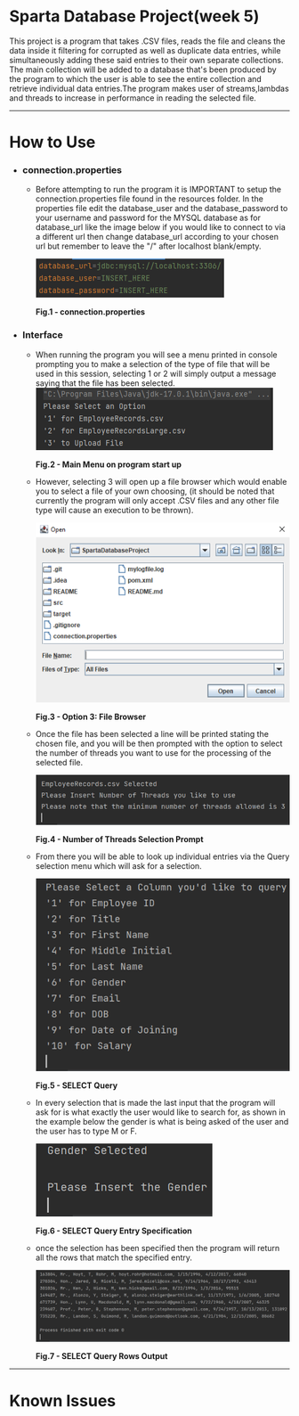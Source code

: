 # Sparta Database Project(week 5)
This project is a program that takes .CSV files, reads the file and cleans the data inside it filtering for corrupted as
well as duplicate data entries, while simultaneously adding these said entries to their own separate collections.
The main collection will be added to a database that's been produced by the program to which the user is able to see 
the entire collection and retrieve individual data entries.The program makes user of streams,lambdas and threads to 
increase in performance in reading the selected file.
***
# How to Use
* ###  connection.properties 
  * Before attempting to run the program it is IMPORTANT to setup the connection.properties file found in the resources 
  folder. In the properties file edit the database_user and the database_password to your username and password for the 
  MYSQL database as for database_url like the image below if you would like to connect to via a different url then 
  change database_url according to your chosen url but remember to leave the "/" after localhost blank/empty.
  
    ![connectionp](README/connectionp.PNG?raw=true)
    
      <b>Fig.1 - connection.properties</b>


* ### Interface
  * When running the program you will see a menu printed in console prompting you to make a selection of the type of 
  file that will be used in this session, selecting 1 or 2 will simply output a message saying that the file has been
  selected.
    ![UI1](README/UI1.PNG?raw=true)
      
      <b>Fig.2 - Main Menu on program start up</b>

  * However, selecting 3 will open up a file browser which would enable you to select a file of your own choosing,
    (it should be noted that currently the program will only accept .CSV files and any other file type will cause an
    execution to be thrown).

    ![UI2](README/UI2.PNG?raw=true)

      <b>Fig.3 - Option 3: File Browser</b>
  
  * Once the file has been selected a line will be printed stating the chosen file, and you will be then prompted with 
   the option to select the number of threads you want to use for the processing of the selected file.
  
    ![UI3](README/UI3.PNG?raw=true)
    
      <b>Fig.4 - Number of Threads Selection Prompt</b>
  
  * From there you will be able to look up individual entries via the Query selection menu which will ask for a selection.   
  
    ![UI4](README/UI4.PNG?raw=true)
      
      <b>Fig.5 - SELECT Query</b>
  
  * In every selection that is made the last input that the program will ask for is what exactly the user would like to
 search for, as shown in the example below the gender is what is being asked of the user and the user has to type M or F.
  
    ![UI5](README/UI5.PNG?raw=true)
  
    <b>Fig.6 - SELECT Query Entry Specification</b>

  * once the selection has been specified then the program will return all the rows that match the specified entry. 

    ![UI6](README/UI6.PNG?raw=true)

    <b>Fig.7 - SELECT Query Rows Output</b>
***
# Known Issues
